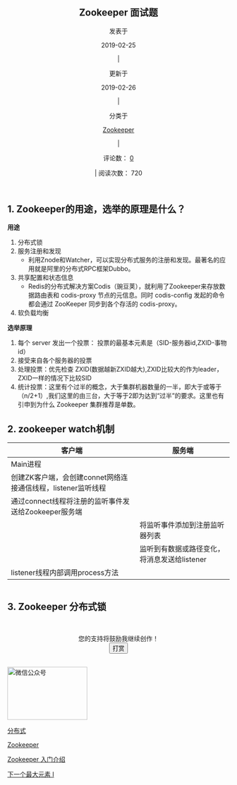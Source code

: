 <div id="content" class="content">

<div id="posts" class="posts-expand">

<article class="post post-type-normal" itemscope="" itemtype="http://schema.org/Article">

<div class="post-block" style="opacity: 1; display: block;">
<link itemprop="mainEntityOfPage" href="http://craze-lee.github.io/2019/02/25/每日一面/Zookeeper面试/">

<span hidden="" itemprop="author" itemscope="" itemtype="http://schema.org/Person">
<meta itemprop="name" content="Craze lee">
<meta itemprop="description" content="做个有温度的人">
<meta itemprop="image" content="/images/avatar.jpeg">
</span>

<span hidden="" itemprop="publisher" itemscope="" itemtype="http://schema.org/Organization">
<meta itemprop="name" content="念念不忘 必有回响">
</span>

<header class="post-header" style="opacity: 1; display: block; transform: translateY(0px);">

<h1 class="post-title" itemprop="name headline">Zookeeper 面试题

</h1>

<div class="post-meta">
<span class="post-time">

<span class="post-meta-item-icon">
<i class="fa fa-calendar-o"></i>
</span>

<span class="post-meta-item-text">发表于</span>

<time title="创建时间：2019-02-25 20:00:08" itemprop="dateCreated datePublished" datetime="2019-02-25T20:00:08+08:00">2019-02-25</time>

<span class="post-meta-divider">|</span>

<span class="post-meta-item-icon">
<i class="fa fa-calendar-check-o"></i>
</span>

<span class="post-meta-item-text">更新于</span>

<time title="修改时间：2019-02-26 11:56:09" itemprop="dateModified" datetime="2019-02-26T11:56:09+08:00">2019-02-26</time>

</span>

<span class="post-category">

<span class="post-meta-divider">|</span>

<span class="post-meta-item-icon">
<i class="fa fa-folder-o"></i>
</span>

<span class="post-meta-item-text">分类于</span>

<span itemprop="about" itemscope="" itemtype="http://schema.org/Thing"><a href="/categories/Zookeeper/" itemprop="url" rel="index"><span itemprop="name">Zookeeper</span></a></span>

</span>

<span class="post-comments-count">
<span class="post-meta-divider">|</span>
<span class="post-meta-item-icon">
<i class="fa fa-comment-o"></i>
</span>

<span class="post-meta-item-text">评论数：</span>
<a href="/2019/02/25/每日一面/Zookeeper面试/#comments" itemprop="discussionUrl">
<span class="post-comments-count valine-comment-count" data-xid="/2019/02/25/每日一面/Zookeeper面试/" itemprop="commentCount">0</span>
</a>
</span>

<span class="post-meta-divider">|</span>
<span class="post-meta-item-icon">
<i class="fa fa-eye"></i>
阅读次数：
<span class="busuanzi-value" id="busuanzi_value_page_pv">720</span>
</span>

</div>
</header>

<div class="post-body" itemprop="articleBody" style="opacity: 1; display: block; transform: translateY(0px);">

<h2 id="1-Zookeeper的用途，选举的原理是什么？"><a href="#1-Zookeeper的用途，选举的原理是什么？" class="headerlink" title="1. Zookeeper的用途，选举的原理是什么？"></a>1. Zookeeper的用途，选举的原理是什么？</h2><p><strong>用途</strong></p>
<ol>
<li>分布式锁</li>
<li>服务注册和发现<ul>
<li>利用Znode和Watcher，可以实现分布式服务的注册和发现。最著名的应用就是阿里的分布式RPC框架Dubbo。</li>
</ul>
</li>
<li>共享配置和状态信息<ul>
<li>Redis的分布式解决方案Codis（豌豆荚），就利用了Zookeeper来存放数据路由表和 codis-proxy 节点的元信息。同时 codis-config 发起的命令都会通过 ZooKeeper 同步到各个存活的 codis-proxy。 </li>
</ul>
</li>
<li>软负载均衡 </li>
</ol>
<a id="more"></a>
<p><strong>选举原理</strong></p>
<ol>
<li>每个 server 发出一个投票： 投票的最基本元素是（SID-服务器id,ZXID-事物id）</li>
<li>接受来自各个服务器的投票</li>
<li>处理投票：优先检查 ZXID(数据越新ZXID越大),ZXID比较大的作为leader，ZXID一样的情况下比较SID</li>
<li>统计投票：这里有个过半的概念，大于集群机器数量的一半，即大于或等于（n/2+1）,我们这里的由三台，大于等于2即为达到“过半”的要求。这里也有引申到为什么 Zookeeper 集群推荐是单数。</li>
</ol>
<h2 id="2-zookeeper-watch机制"><a href="#2-zookeeper-watch机制" class="headerlink" title="2. zookeeper watch机制"></a>2. zookeeper watch机制</h2><div class="table-container"><table>
<thead>
<tr>
<th>客户端</th>
<th>服务端</th>
</tr>
</thead>
<tbody>
<tr>
<td>Main进程</td>
<td></td>
</tr>
<tr>
<td>创建ZK客户端，会创建connet网络连接通信线程，listener监听线程</td>
<td></td>
</tr>
<tr>
<td>通过connect线程将注册的监听事件发送给Zookeeper服务端</td>
<td></td>
</tr>
<tr>
<td></td>
<td>将监听事件添加到注册监听器列表</td>
</tr>
<tr>
<td></td>
<td>监听到有数据或路径变化，将消息发送给listener</td>
</tr>
<tr>
<td>listener线程内部调用process方法</td>
</tr>
</tbody>
</table></div>
<p><img src="/images/15510827433474.jpg" alt=""></p>
<h2 id="3-Zookeeper-分布式锁"><a href="#3-Zookeeper-分布式锁" class="headerlink" title="3. Zookeeper 分布式锁"></a>3. Zookeeper 分布式锁</h2><p><img src="/images/15511531924836.jpg" alt=""></p>

</div>

<div>

</div>

<div>
<div style="padding: 10px 0; margin: 20px auto; width: 90%; text-align: center;">
<div>您的支持将鼓励我继续创作！</div>
<button id="rewardButton" disable="enable" onclick="var qr = document.getElementById(&quot;QR&quot;); if (qr.style.display === 'none') {qr.style.display='block';} else {qr.style.display='none'}">
<span>打赏</span>
</button>
<div id="QR" style="display: none;">

<div id="wechat" style="display: inline-block">
<img id="wechat_qr" src="/images/wechatpay.jpg" alt="Craze lee 微信支付">
<p>微信支付</p>
</div>

<div id="alipay" style="display: inline-block">
<img id="alipay_qr" src="/images/alipay.jpg" alt="Craze lee 支付宝">
<p>支付宝</p>
</div>

</div>
</div>

</div>

<!-- -- 添加微信图标 ---->
<div>

<img src="/images/public.png" title="微信公众号" height="120px" width="60%">

</div>

<footer class="post-footer">

<div class="post-tags">

<a href="/tags/分布式/" rel="tag"><i class="fa fa-tag"></i> 分布式</a>

<a href="/tags/Zookeeper/" rel="tag"><i class="fa fa-tag"></i> Zookeeper</a>

</div>

<div class="post-nav">
<div class="post-nav-next post-nav-item">

<a href="/2019/02/25/Zookeeper/Zookeeper入门/" rel="next" title="Zookeeper 入门介绍">
<i class="fa fa-chevron-left"></i> Zookeeper 入门介绍
</a>

</div>

<span class="post-nav-divider"></span>

<div class="post-nav-prev post-nav-item">

<a href="/2019/02/26/每日一算/下一个更大元素 I/" rel="prev" title="下一个最大元素 I">
下一个最大元素 I <i class="fa fa-chevron-right"></i>
</a>

</div>
</div>

</footer>
</div>

</article>

</div>

</div>
